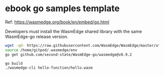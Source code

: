# ebook go samples template

Ref: https://wasmedge.org/book/en/embed/go.html

Developers must install the WasmEdge shared library with the same WasmEdge-go release version.

```bash
wget -qO- https://raw.githubusercontent.com/WasmEdge/WasmEdge/master/utils/install.sh | bash -s -- -v 0.9.2
source /home/gitpod/.wasmedge/env 
go get github.com/second-state/WasmEdge-go/wasmedge@v0.9.2
```

```bash
go build
./wasmedge-cli hello-function/hello.wasm
```
